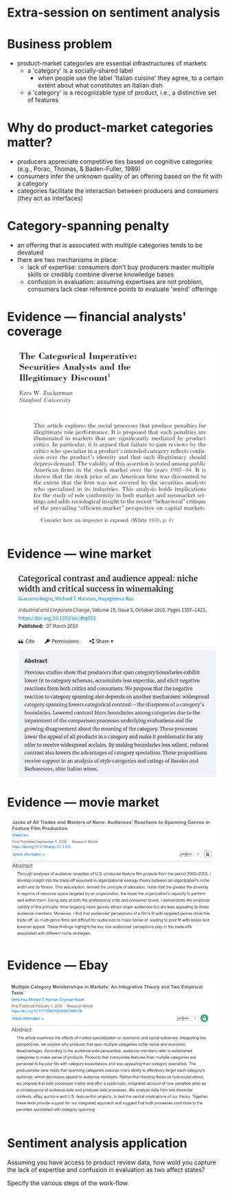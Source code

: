 Extra-session on sentiment analysis
===================================

Business problem
================

+ product-market categories are essential infrastructures of markets
  - a 'category' is a socially-shared label
    * when people use the label 'Italian cuisine' they agree, to a certain
      extent about what constitutes an Italian dish
  + a 'category' is a recognizable type of product, i.e., a distinctive set 
    of features

Why do product-market categories matter?
========================================

+ producers appreciate competitive ties based on cognitive categories
    (e.g., Porac, Thomas, & Baden-Fuller, 1989)
+ consumers infer the unknown quality of an offering based on the fit
    with a category
+ categories facilitate the interaction between producers and consumers (they
    act as interfaces) 

Category-spanning penalty
==========================

+ an offering that is associated with multiple categories tends to be devalued
+ there are two mechanisms in place:
  - lack of expertise: consumers don't buy producers master multiple skills or 
    credibly combine diverse knowledge bases
  + confusion in evaluation: assuming expertises are not problem, consumers lack
    clear reference points to evaluate 'weird' offerings
    

Evidence ― financial analysts' coverage
========================================

![](images/_0.png)

Evidence ― wine market
======================

![](images/_1.png)


Evidence ― movie market
=======================

![](images/_2.png)

Evidence ― Ebay 
=======================

![](images/_3.png)

Sentiment analysis application
==============================

Assuming you have access to product review data, how wold you capture the
lack of expertise and confusion in evaluation as two affect states?

Specify the various steps of the work-flow.
